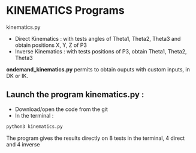 # KINEMATICS Programs

kinematics.py 
- Direct Kinematics : with tests angles of Theta1, Theta2, Theta3 and obtain positions X, Y, Z of P3
- Inverse Kinematics : with tests positions of P3, obtain Theta1, Theta2, Theta3

**ondemand_kinematics.py** permits to obtain ouputs with custom inputs, in DK or IK.

## Launch the program kinematics.py :
- Download/open the code from the git
- In the terminal : 
```bash
python3 kinematics.py
```
The program gives the results directly on 8 tests in the terminal, 4 direct and 4 inverse

